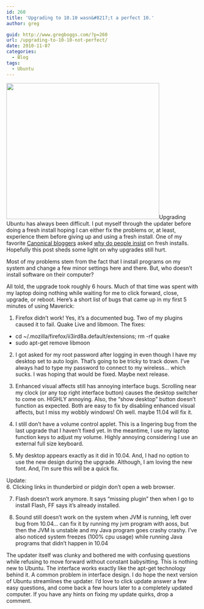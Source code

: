 ```yaml
---
id: 260
title: 'Upgrading to 10.10 wasn&#8217;t a perfect 10.'
author: greg

guid: http://www.gregboggs.com/?p=260
url: /upgrading-to-10-10-not-perfect/
date: 2010-11-07
categories:
  - Blog
tags:
  - Ubuntu
---
```

<a rel="attachment wp-att-264" href="http://www.gregboggs.com/upgrading-to-10-10-not-perfect/startupgrade/"><img class="alignleft size-medium wp-image-264" title="startupgrade" src="http://www.gregboggs.com/wp-content/uploads/2010/11/startupgrade-400x355.png" alt="" width="400" height="355" /></a>Upgrading Ubuntu has always been difficult. I put myself through the updater before doing a fresh install hoping I can either fix the problems or, at least, experience them before giving up and using a fresh install. One of my favorite [Canonical bloggers][1] asked [why do people insist][2] on fresh installs. Hopefully this post sheds some light on why upgrades still hurt.

Most of my problems stem from the fact that I install programs on my system and change a few minor settings here and there. But, who doesn&#8217;t install software on their computer?

All told, the upgrade took roughly 6 hours. Much of that time was spent with my laptop doing nothing while waiting for me to click forward, close, upgrade, or reboot. Here&#8217;s a short list of bugs that came up in my first 5 minutes of using Maverick:

1. Firefox didn&#8217;t work! Yes, it&#8217;s a documented bug. Two of my plugins caused it to fail. Quake Live and libmoon. The fixes:

  * cd ~/.mozilla/firefox/ii3ird8a.default/extensions; rm -rf quake<tab>
  * sudo apt-get remove libmoon

2. I got asked for my root password after logging in even though I have my desktop set to auto login. That&#8217;s going to be tricky to track down. I&#8217;ve always had to type my password to connect to my wireless&#8230; which sucks. I was hoping that would be fixed. Maybe next release.

3. Enhanced visual affects still has annoying interface bugs. Scrolling near my clock (or any top right interface button) causes the desktop switcher to come on. HIGHLY annoying. Also, the &#8220;show desktop&#8221; button doesn&#8217;t function as expected. Both are easy to fix by disabling enhanced visual affects, but I miss my wobbly windows! Oh well. maybe 11.04 will fix it.

4. I still don&#8217;t have a volume control applet. This is a lingering bug from the last upgrade that I haven&#8217;t fixed yet. In the meantime, I use my laptop function keys to adjust my volume. Highly annoying considering I use an external full size keyboard.

5. My desktop appears exactly as it did in 10.04. And, I had no option to use the new design during the upgrade. Although, I am loving the new font. And, I&#8217;m sure this will be a quick fix.

Update:  
6. Clicking links in thunderbird or pidgin don&#8217;t open a web browser.

7. Flash doesn&#8217;t work anymore. It says &#8220;missing plugin&#8221; then when I go to install Flash, FF says it&#8217;s already installed.

8. Sound still doesn&#8217;t work on the system when JVM is running, left over bug from 10.04&#8230; can fix it by running my jvm program with aoss, but then the JVM is unstable and my Java program goes crashy crashy. I&#8217;ve also noticed system freezes (100% cpu usage) while running Java programs that didn&#8217;t happen in 10.04

The updater itself was clunky and bothered me with confusing questions while refusing to move forward without constant babysitting. This is nothing new to Ubuntu. The interface works exactly like the apt-get technology behind it. A common problem in interface design. I do hope the next version of Ubuntu streamlines the updater. I&#8217;d love to click update answer a few easy questions, and come back a few hours later to a completely updated computer. If you have any hints on fixing my update quirks, drop a comment.

 [1]: http://castrojo.tumblr.com
 [2]: http://castrojo.tumblr.com/post/1093664654/no-need-to-complicate-your-life